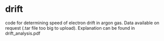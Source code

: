 # drift
code for determining speed of electron drift in argon gas.
Data available on request (.tar file too big to upload).
Explanation can be found in drift_analysis.pdf
